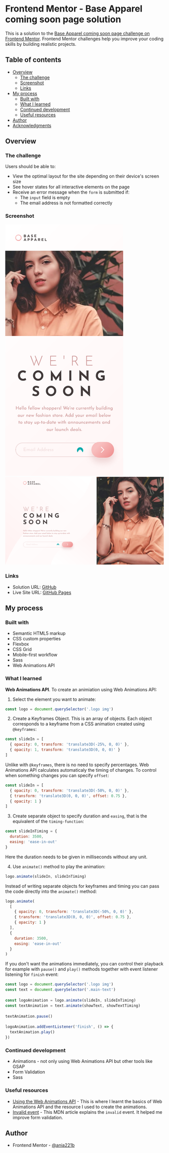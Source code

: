 # Frontend Mentor - Base Apparel coming soon page solution

This is a solution to the [Base Apparel coming soon page challenge on Frontend Mentor](https://www.frontendmentor.io/challenges/base-apparel-coming-soon-page-5d46b47f8db8a7063f9331a0). Frontend Mentor challenges help you improve your coding skills by building realistic projects.

## Table of contents

- [Overview](#overview)
  - [The challenge](#the-challenge)
  - [Screenshot](#screenshot)
  - [Links](#links)
- [My process](#my-process)
  - [Built with](#built-with)
  - [What I learned](#what-i-learned)
  - [Continued development](#continued-development)
  - [Useful resources](#useful-resources)
- [Author](#author)
- [Acknowledgments](#acknowledgments)

## Overview

### The challenge

Users should be able to:

- View the optimal layout for the site depending on their device's screen size
- See hover states for all interactive elements on the page
- Receive an error message when the `form` is submitted if:
  - The `input` field is empty
  - The email address is not formatted correctly

### Screenshot

![Mobile View](/public/screenshots/baseApparelComingSoon-mobile.png)
![Desktop View](/public/screenshots/baseApparelComingSoon-desktop.png)

### Links

- Solution URL: [GitHub](https://github.com/ania221B/base-apparel-coming-soon)
- Live Site URL: [GitHub Pages](https://ania221b.github.io/base-apparel-coming-soon/)

## My process

### Built with

- Semantic HTML5 markup
- CSS custom properties
- Flexbox
- CSS Grid
- Mobile-first workflow
- Sass
- Web Animations API

### What I learned

**Web Animations API**. To create an animiation using Web Animations API:

1. Select the element you want to animate:

```js
const logo = document.querySelector('.logo img')
```

2. Create a Keyframes Object. This is an array of objects. Each object corresponds to a keyframe from a CSS animation created using `@keyframes`:

```js
const slideIn = [
  { opacity: 0, transform: 'translate3D(-25%, 0, 0)' },
  { opacity: 1, transform: 'translate3D(0, 0, 0)' }
]
```

Unlike with `@keyframes`, there is no need to specify percentages. Web Animations API calculates automaticaly the timing of changes. To control when something changes you can specify `offset`:

```js
const slideIn = [
  { opacity: 0, transform: 'translate3D(-50%, 0, 0)' },
  { transform: 'translate3D(0, 0, 0)', offset: 0.75 },
  { opacity: 1 }
]
```

3. Create separate object to specify duration and `easing`, that is the equivalent of the `timing-function`:

```js
const slideInTiming = {
  duration: 3500,
  easing: 'ease-in-out'
}
```

Here the duration needs to be given in milliseconds without any unit.

4. Use `animate()` method to play the animation:

```js
logo.animate(slideIn, slideInTiming)
```

Instead of writing separate objects for keyframes and timing you can pass the code directly into the `animate()` method:

```js
logo.animate(
  [
    { opacity: 0, transform: 'translate3D(-50%, 0, 0)' },
    { transform: 'translate3D(0, 0, 0)', offset: 0.75 },
    { opacity: 1 }
  ],
  {
    duration: 3500,
    easing: 'ease-in-out'
  }
)
```

If you don't want the animations immediately, you can control their playback for example with `pause()` and `play()` methods together with event listener listening for `finish` event:

```js
const logo = document.querySelector('.logo img')
const text = document.querySelector('.main-text')

const logoAnimation = logo.animate(slideIn, slideInTiming)
const textAnimation = text.animate(showText, showTextTiming)

textAnimation.pause()

logoAnimation.addEventListener('finish', () => {
  textAnimation.play()
})
```

### Continued development

- Animations - not only using Web Animations API but other tools like GSAP
- Form Validation
- Sass

### Useful resources

- [Using the Web Animations API](https://developer.mozilla.org/en-US/docs/Web/API/Web_Animations_API/Using_the_Web_Animations_API) - This is where I learnt the basics of Web Animations API and the resource I used to create the animations.
- [Invalid event](https://developer.mozilla.org/en-US/docs/Web/API/HTMLInputElement/invalid_event) - This MDN article explains the `invalid` event. It helped me improve form validation.

## Author

- Frontend Mentor - [@ania221b](https://www.frontendmentor.io/profile/ania221b)
